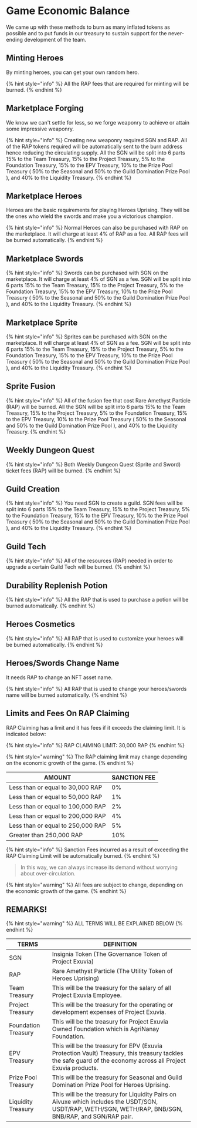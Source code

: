 # Game Economic Balance

We came up with these methods to burn as many inflated tokens as possible and to put funds in our treasury to sustain support for the never-ending development of the team.

## Minting Heroes

By minting heroes, you can get your own random hero.

{% hint style="info" %}
All the RAP fees that are required for minting will be burned.
{% endhint %}

## Marketplace Forging

We know we can't settle for less, so we forge weaponry to achieve or attain some impressive weaponry.

{% hint style="info" %}
Creating new weaponry required SGN and RAP. All of the RAP tokens required will be automatically sent to the burn address hence reducing the circulating supply. All the SGN will be split into 6 parts 15% to the Team Treasury, 15% to the Project Treasury, 5% to the Foundation Treasury, 15% to the EPV Treasury, 10% to the Prize Pool Treasury ( 50% to the Seasonal and 50% to the Guild Domination Prize Pool ), and 40% to the Liquidity Treasury.
{% endhint %}

## Marketplace Heroes

Heroes are the basic requirements for playing Heroes Uprising. They will be the ones who wield the swords and make you a victorious champion.

{% hint style="info" %}
Normal Heroes can also be purchased with RAP on the marketplace. It will charge at least 4% of RAP as a fee. All RAP fees will be burned automatically.
{% endhint %}

## Marketplace Swords

{% hint style="info" %}
Swords can be purchased with SGN on the marketplace. It will charge at least 4% of SGN as a fee. SGN will be split into 6 parts 15% to the Team Treasury, 15% to the Project Treasury, 5% to the Foundation Treasury, 15% to the EPV Treasury, 10% to the Prize Pool Treasury ( 50% to the Seasonal and 50% to the Guild Domination Prize Pool ), and 40% to the Liquidity Treasury.
{% endhint %}

## Marketplace Sprite

{% hint style="info" %}
Sprites can be purchased with SGN on the marketplace. It will charge at least 4% of SGN as a fee. SGN will be split into 6 parts 15% to the Team Treasury, 15% to the Project Treasury, 5% to the Foundation Treasury, 15% to the EPV Treasury, 10% to the Prize Pool Treasury ( 50% to the Seasonal and 50% to the Guild Domination Prize Pool ), and 40% to the Liquidity Treasury.
{% endhint %}

## Sprite Fusion

{% hint style="info" %}
All of the fusion fee that cost Rare Amethyst Particle (RAP) will be burned. All the SGN will be split into 6 parts 15% to the Team Treasury, 15% to the Project Treasury, 5% to the Foundation Treasury, 15% to the EPV Treasury, 10% to the Prize Pool Treasury ( 50% to the Seasonal and 50% to the Guild Domination Prize Pool ), and 40% to the Liquidity Treasury.
{% endhint %}

## Weekly Dungeon Quest

{% hint style="info" %}
Both Weekly Dungeon Quest (Sprite and Sword) ticket fees (RAP) will be burned.
{% endhint %}

## Guild Creation

{% hint style="info" %}
You need SGN to create a guild. SGN fees will be split into 6 parts 15% to the Team Treasury, 15% to the Project Treasury, 5% to the Foundation Treasury, 15% to the EPV Treasury, 10% to the Prize Pool Treasury ( 50% to the Seasonal and 50% to the Guild Domination Prize Pool ), and 40% to the Liquidity Treasury.
{% endhint %}

## Guild Tech

{% hint style="info" %}
All of the resources (RAP) needed in order to upgrade a certain Guild Tech will be burned.
{% endhint %}

## Durability Replenish Potion

{% hint style="info" %}
All the RAP that is used to purchase a potion will be burned automatically.
{% endhint %}

## Heroes Cosmetics

{% hint style="info" %}
All RAP that is used to customize your heroes will be burned automatically.
{% endhint %}

## Heroes/Swords Change Name

It needs RAP to change an NFT asset name.

{% hint style="info" %}
All RAP that is used to change your heroes/swords name will be burned automatically.
{% endhint %}

## Limits and Fees On RAP Claiming

RAP Claiming has a limit and it has fees if it exceeds the claiming limit. It is indicated below:

{% hint style="info" %}
RAP CLAIMING LIMIT: 30,000 RAP
{% endhint %}

{% hint style="warning" %}
The RAP claiming limit may change depending on the economic growth of the game.
{% endhint %}

| AMOUNT                            | SANCTION FEE |
| --------------------------------- | ------------ |
| Less than or equal to 30,000 RAP  | 0%           |
| Less than or equal to 50,000 RAP  | 1%           |
| Less than or equal to 100,000 RAP | 2%           |
| Less than or equal to 200,000 RAP | 4%           |
| Less than or equal to 250,000 RAP | 5%           |
| Greater than 250,000 RAP          | 10%          |

{% hint style="info" %}
Sanction Fees incurred as a result of exceeding the RAP Claiming Limit will be automatically burned.
{% endhint %}

> In this way, we can always increase its demand without worrying about over-circulation.

{% hint style="warning" %}
All fees are subject to change, depending on the economic growth of the game.
{% endhint %}

## REMARKS!

{% hint style="warning" %}
ALL TERMS WILL BE EXPLAINED BELOW
{% endhint %}

| TERMS               | DEFINITION                                                                                                                                                    |
| ------------------- | ------------------------------------------------------------------------------------------------------------------------------------------------------------- |
| SGN                 | Insignia Token (The Governance Token of Project Exuvia)                                                                                                       |
| RAP                 | Rare Amethyst Particle (The Utility Token of Heroes Uprising)                                                                                                 |
| Team Treasury       | This will be the treasury for the salary of all Project Exuvia Employee.                                                                                      |
| Project Treasury    | This will be the treasury for the operating or development expenses of Project Exuvia.                                                                        |
| Foundation Treasury | This will be the treasury for Project Exuvia Owned Foundation which is AgriNanay Foundation.                                                                  |
| EPV Treasury        | This will be the treasury for EPV (Exuvia Protection Vault) Treasury, this treasury tackles the safe guard of the economy across all Project Exuvia products. |
| Prize Pool Treasury | This will be the treasury for Seasonal and Guild Domination Prize Pool for Heroes Uprising.                                                                   |
| Liquidity Treasury  | This will be the treasury for Liquidity Pairs on Aivuxe which includes the USDT/SGN, USDT/RAP, WETH/SGN, WETH/RAP, BNB/SGN, BNB/RAP, and SGN/RAP pair.        |
